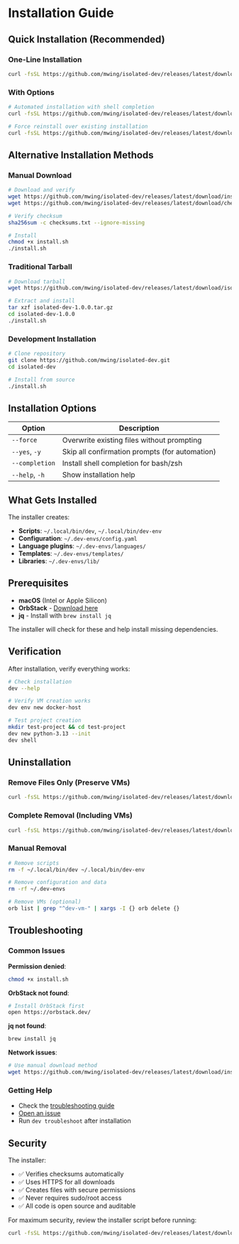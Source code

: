 # Installation Guide

## Quick Installation (Recommended)

### One-Line Installation
```bash
curl -fsSL https://github.com/mwing/isolated-dev/releases/latest/download/install.sh | bash
```

### With Options
```bash
# Automated installation with shell completion
curl -fsSL https://github.com/mwing/isolated-dev/releases/latest/download/install.sh | bash -s -- --yes --completion

# Force reinstall over existing installation
curl -fsSL https://github.com/mwing/isolated-dev/releases/latest/download/install.sh | bash -s -- --force
```

## Alternative Installation Methods

### Manual Download
```bash
# Download and verify
wget https://github.com/mwing/isolated-dev/releases/latest/download/install.sh
wget https://github.com/mwing/isolated-dev/releases/latest/download/checksums.txt

# Verify checksum
sha256sum -c checksums.txt --ignore-missing

# Install
chmod +x install.sh
./install.sh
```

### Traditional Tarball
```bash
# Download tarball
wget https://github.com/mwing/isolated-dev/releases/latest/download/isolated-dev-1.0.0.tar.gz

# Extract and install
tar xzf isolated-dev-1.0.0.tar.gz
cd isolated-dev-1.0.0
./install.sh
```

### Development Installation
```bash
# Clone repository
git clone https://github.com/mwing/isolated-dev.git
cd isolated-dev

# Install from source
./install.sh
```

## Installation Options

| Option | Description |
|--------|-------------|
| `--force` | Overwrite existing files without prompting |
| `--yes`, `-y` | Skip all confirmation prompts (for automation) |
| `--completion` | Install shell completion for bash/zsh |
| `--help`, `-h` | Show installation help |

## What Gets Installed

The installer creates:
- **Scripts**: `~/.local/bin/dev`, `~/.local/bin/dev-env`
- **Configuration**: `~/.dev-envs/config.yaml`
- **Language plugins**: `~/.dev-envs/languages/`
- **Templates**: `~/.dev-envs/templates/`
- **Libraries**: `~/.dev-envs/lib/`

## Prerequisites

- **macOS** (Intel or Apple Silicon)
- **OrbStack** - [Download here](https://orbstack.dev/)
- **jq** - Install with `brew install jq`

The installer will check for these and help install missing dependencies.

## Verification

After installation, verify everything works:

```bash
# Check installation
dev --help

# Verify VM creation works
dev env new docker-host

# Test project creation
mkdir test-project && cd test-project
dev new python-3.13 --init
dev shell
```

## Uninstallation

### Remove Files Only (Preserve VMs)
```bash
curl -fsSL https://github.com/mwing/isolated-dev/releases/latest/download/install.sh | bash -s -- --uninstall
```

### Complete Removal (Including VMs)
```bash
curl -fsSL https://github.com/mwing/isolated-dev/releases/latest/download/install.sh | bash -s -- --uninstall-all
```

### Manual Removal
```bash
# Remove scripts
rm -f ~/.local/bin/dev ~/.local/bin/dev-env

# Remove configuration and data
rm -rf ~/.dev-envs

# Remove VMs (optional)
orb list | grep "^dev-vm-" | xargs -I {} orb delete {}
```

## Troubleshooting

### Common Issues

**Permission denied**:
```bash
chmod +x install.sh
```

**OrbStack not found**:
```bash
# Install OrbStack first
open https://orbstack.dev/
```

**jq not found**:
```bash
brew install jq
```

**Network issues**:
```bash
# Use manual download method
wget https://github.com/mwing/isolated-dev/releases/latest/download/install.sh
```

### Getting Help

- Check the [troubleshooting guide](README.md#troubleshooting)
- [Open an issue](https://github.com/mwing/isolated-dev/issues/new/choose)
- Run `dev troubleshoot` after installation

## Security

The installer:
- ✅ Verifies checksums automatically
- ✅ Uses HTTPS for all downloads
- ✅ Creates files with secure permissions
- ✅ Never requires sudo/root access
- ✅ All code is open source and auditable

For maximum security, review the installer script before running:
```bash
curl -fsSL https://github.com/mwing/isolated-dev/releases/latest/download/install.sh | less
```